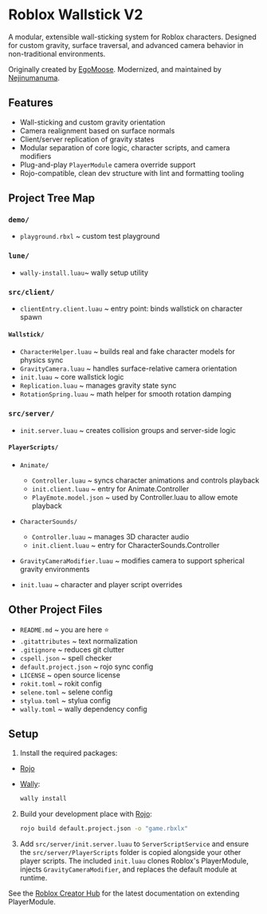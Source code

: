 # Roblox Wallstick V2
A modular, extensible wall-sticking system for Roblox characters.
Designed for custom gravity, surface traversal, and advanced camera behavior in non-traditional environments.

Originally created by [EgoMoose](https://github.com/EgoMoose). 
Modernized, and maintained by [Nejinumanuma](https://github.com/ElijahLuis).

## Features

- Wall-sticking and custom gravity orientation
- Camera realignment based on surface normals
- Client/server replication of gravity states
- Modular separation of core logic, character scripts, and camera modifiers
- Plug-and-play `PlayerModule` camera override support
- Rojo-compatible, clean dev structure with lint and formatting tooling

## Project Tree Map

### `demo/`
- `playground.rbxl` ~ custom test playground

### `lune/`
- `wally-install.luau`~ wally setup utility

### `src/client/`
- `clientEntry.client.luau` ~ entry point: binds wallstick on character spawn

#### `Wallstick/`
- `CharacterHelper.luau` ~ builds real and fake character models for physics sync
- `GravityCamera.luau` ~ handles surface-relative camera orientation
- `init.luau` ~ core wallstick logic
- `Replication.luau` ~ manages gravity state sync
- `RotationSpring.luau` ~ math helper for smooth rotation damping

### `src/server/`
- `init.server.luau` ~ creates collision groups and server-side logic

#### `PlayerScripts/`
- `Animate/` 
    - `Controller.luau` ~ syncs character animations and controls playback
    - `init.client.luau` ~ entry for Animate.Controller
    - `PlayEmote.model.json` ~ used by Controller.luau to allow emote playback

- `CharacterSounds/`
    - `Controller.luau` ~ manages 3D character audio
    - `init.client.luau` ~ entry for CharacterSounds.Controller
- `GravityCameraModifier.luau` ~ modifies camera to support spherical gravity environments
- `init.luau` ~ character and player script overrides

## Other Project Files
- `README.md` ~ you are here ⭐
- `.gitattributes` ~ text normalization
- `.gitignore` ~ reduces git clutter
- `cspell.json` ~ spell checker
- `default.project.json` ~ rojo sync config
- `LICENSE` ~ open source license
- `rokit.toml` ~ rokit config
- `selene.toml` ~ selene config
- `stylua.toml` ~ stylua config
- `wally.toml` ~ wally dependency config

## Setup

1. Install the required packages:
- [Rojo](https://rojo.space/docs/v7/getting-started/installation/)
- [Wally](https://github.com/UpliftGames/wally):

   ```bash
   wally install
   ```

2. Build your development place with [Rojo](https://rojo.space):

   ```bash
   rojo build default.project.json -o "game.rbxlx"
   ```

3. Add `src/server/init.server.luau` to `ServerScriptService` and ensure the `src/server/PlayerScripts` folder is copied alongside your other player scripts. The included `init.luau` clones Roblox's PlayerModule, injects `GravityCameraModifier`, and replaces the default module at runtime.

See the [Roblox Creator Hub](https://create.roblox.com/docs/reference/engine/classes/PlayerModule) for the latest documentation on extending PlayerModule.